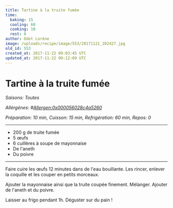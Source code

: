```yaml
---
title: Tartine à la truite fumée
time:
  baking: 15
  cooling: 60
  cooking: 10
  rest: 0
author: Odet Lorène
image: /uploads/recipe/image/553/20171121_202427.jpg
old_id: 553
created_at: 2017-11-22 09:03:45 UTC
updated_at: 2017-11-22 09:12:09 UTC
---
```


# Tartine à la truite fumée



*Saisons: Toutes*

*Allèrgènes: #<Allergen:0x000056028c4a5260>*

*Préparation: 10 min, Cuisson: 15 min, Refrigération: 60 min, Repos: 0*

---

- 200 g de truite fumée
- 5 œufs
- 6 cuillères à soupe de mayonnaise
- De l'aneth
- Du poivre

---

Faire cuire les œufs 12 minutes dans de l'eau bouillante. Les rincer, enlever la coquille et les couper en petits morceaux.

Ajouter la mayonnaise ainsi que la truite coupée finement. Mélanger. Ajouter de l'aneth et du poivre.

Laisser au frigo pendant 1h. Déguster sur du pain !
